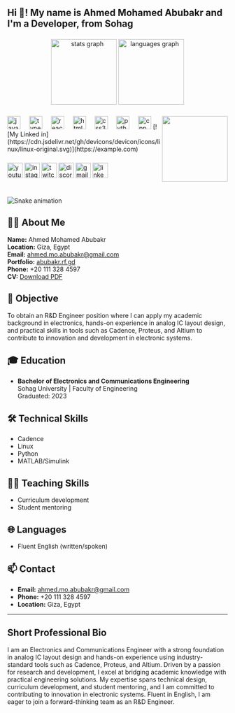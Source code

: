 <h2 align="left">Hi 👋! My name is Ahmed Mohamed Abubakr and I'm a Developer, from Sohag</h2>

###

<div align="center">
  <img src="https://github-readme-stats.vercel.app/api?username=maurodesouza&hide_title=false&hide_rank=false&show_icons=true&include_all_commits=true&count_private=true&disable_animations=false&theme=dracula&locale=en&hide_border=false" height="150" alt="stats graph"  />
  <img src="https://github-readme-stats.vercel.app/api/top-langs?username=maurodesouza&locale=en&hide_title=false&layout=compact&card_width=320&langs_count=5&theme=dracula&hide_border=false" height="150" alt="languages graph"  />
</div>

###

<img align="right" height="150" src="https://media.giphy.com/avatars/default2/200w.gif"  />

###

<div align="left">
  <img src="https://cdn.jsdelivr.net/gh/devicons/devicon/icons/javascript/javascript-original.svg" height="30" alt="javascript logo"  />
  <img width="12" />
  <img src="https://cdn.jsdelivr.net/gh/devicons/devicon/icons/typescript/typescript-original.svg" height="30" alt="typescript logo"  />
  <img width="12" />
  <img src="https://cdn.jsdelivr.net/gh/devicons/devicon/icons/react/react-original.svg" height="30" alt="react logo"  />
  <img width="12" />
  <img src="https://cdn.jsdelivr.net/gh/devicons/devicon/icons/html5/html5-original.svg" height="30" alt="html5 logo"  />
  <img width="12" />
  <img src="https://cdn.jsdelivr.net/gh/devicons/devicon/icons/css3/css3-original.svg" height="30" alt="css3 logo"  />
  <img width="12" />
  <img src="https://cdn.jsdelivr.net/gh/devicons/devicon/icons/python/python-original.svg" height="30" alt="python logo"  />
  <img width="12" />
  <img src="https://cdn.jsdelivr.net/gh/devicons/devicon/icons/linux/linux-original.svg" height="30" alt="cpp logo"  />
  [![My Linked in](https://cdn.jsdelivr.net/gh/devicons/devicon/icons/linux/linux-original.svg)](https://example.com)
</div>

###

<div align="left">
  <img src="https://img.shields.io/static/v1?message=Youtube&logo=youtube&label=&color=FF0000&logoColor=white&labelColor=&style=for-the-badge" height="35" alt="youtube logo"  />
  <img src="https://img.shields.io/static/v1?message=Instagram&logo=instagram&label=&color=E4405F&logoColor=white&labelColor=&style=for-the-badge" height="35" alt="instagram logo"  />
  <img src="https://img.shields.io/static/v1?message=Twitch&logo=twitch&label=&color=9146FF&logoColor=white&labelColor=&style=for-the-badge" height="35" alt="twitch logo"  />
  <img src="https://img.shields.io/static/v1?message=Discord&logo=discord&label=&color=7289DA&logoColor=white&labelColor=&style=for-the-badge" height="35" alt="discord logo"  />
  <img src="https://img.shields.io/static/v1?message=Gmail&logo=gmail&label=&color=D14836&logoColor=white&labelColor=&style=for-the-badge" height="35" alt="gmail logo"  />
  <img src="https://img.shields.io/static/v1?message=LinkedIn&logo=linkedin&label=&color=0077B5&logoColor=white&labelColor=&style=for-the-badge" height="35" alt="linkedin logo"  />
</div>

###

<br clear="both">

<img src="https://profile-readme-generator.com/assets/snake.svg" alt="Snake animation" />

###
## 👨‍💼 About Me

**Name:** Ahmed Mohamed Abubakr  
**Location:** Giza, Egypt  
**Email:** [ahmed.mo.abubakr@gmail.com](mailto:ahmed.mo.abubakr@gmail.com)  
**Portfolio:** [abubakr.rf.gd](https://abubakr.rf.gd)  
**Phone:** +20 111 328 4597  
**CV:** [Download PDF](assets/cv/ahmed-mohamed-abubakr.pdf)

## 🎯 Objective

To obtain an R&D Engineer position where I can apply my academic background in electronics, hands-on experience in analog IC layout design, and practical skills in tools such as Cadence, Proteus, and Altium to contribute to innovation and development in electronic systems.

## 🎓 Education

- **Bachelor of Electronics and Communications Engineering**  
  Sohag University | Faculty of Engineering  
  Graduated: 2023

## 🛠️ Technical Skills

- Cadence
- Linux
- Python
- MATLAB/Simulink

## 👨‍🏫 Teaching Skills

- Curriculum development
- Student mentoring

## 🌐 Languages

- Fluent English (written/spoken)

## 📫 Contact

- **Email:** [ahmed.mo.abubakr@gmail.com](mailto:ahmed.mo.abubakr@gmail.com)
- **Phone:** +20 111 328 4597
- **Location:** Giza, Egypt

---

## Short Professional Bio

I am an Electronics and Communications Engineer with a strong foundation in analog IC layout design and hands-on experience using industry-standard tools such as Cadence, Proteus, and Altium. Driven by a passion for research and development, I excel at bridging academic knowledge with practical engineering solutions. My expertise spans technical design, curriculum development, and student mentoring, and I am committed to contributing to innovation in electronic systems. Fluent in English, I am eager to join a forward-thinking team as an R&D Engineer.
